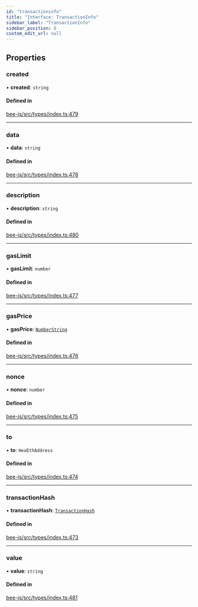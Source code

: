 ```yaml
---
id: "transactioninfo"
title: "Interface: TransactionInfo"
sidebar_label: "TransactionInfo"
sidebar_position: 0
custom_edit_url: null
---
```


## Properties

### created

• **created**: `string`

#### Defined in

[bee-js/src/types/index.ts:479](https://github.com/ethersphere/bee-js/blob/5b112bf/src/types/index.ts#L479)

___

### data

• **data**: `string`

#### Defined in

[bee-js/src/types/index.ts:478](https://github.com/ethersphere/bee-js/blob/5b112bf/src/types/index.ts#L478)

___

### description

• **description**: `string`

#### Defined in

[bee-js/src/types/index.ts:480](https://github.com/ethersphere/bee-js/blob/5b112bf/src/types/index.ts#L480)

___

### gasLimit

• **gasLimit**: `number`

#### Defined in

[bee-js/src/types/index.ts:477](https://github.com/ethersphere/bee-js/blob/5b112bf/src/types/index.ts#L477)

___

### gasPrice

• **gasPrice**: [`NumberString`](../types/numberstring.md)

#### Defined in

[bee-js/src/types/index.ts:476](https://github.com/ethersphere/bee-js/blob/5b112bf/src/types/index.ts#L476)

___

### nonce

• **nonce**: `number`

#### Defined in

[bee-js/src/types/index.ts:475](https://github.com/ethersphere/bee-js/blob/5b112bf/src/types/index.ts#L475)

___

### to

• **to**: `HexEthAddress`

#### Defined in

[bee-js/src/types/index.ts:474](https://github.com/ethersphere/bee-js/blob/5b112bf/src/types/index.ts#L474)

___

### transactionHash

• **transactionHash**: [`TransactionHash`](../types/transactionhash.md)

#### Defined in

[bee-js/src/types/index.ts:473](https://github.com/ethersphere/bee-js/blob/5b112bf/src/types/index.ts#L473)

___

### value

• **value**: `string`

#### Defined in

[bee-js/src/types/index.ts:481](https://github.com/ethersphere/bee-js/blob/5b112bf/src/types/index.ts#L481)
